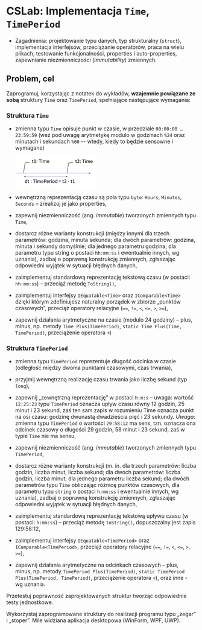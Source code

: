 # CSLab: Implementacja `Time`, `TimePeriod`

* Zagadnienia: projektowanie typu danych, typ strukturalny (`struct`), implementacja interfejsów, przeciążanie operatorów, praca na wielu plikach, testowanie funkcjonalności, properties i auto-properties, zapewnianie niezmienniczości (_immutability_) zmiennych.



## Problem, cel

Zaprogramuj, korzystając z notatek do wykładów, **wzajemnie powiązane ze sobą** struktury `Time` oraz `TimePeriod`, spełniające następujące wymagania:

### Struktura `Time`

* zmienna typu `Time` opisuje punkt w czasie, w przedziale `00:00:00 … 23:59:59` (weź pod uwagę arytmetykę modulo w godzinach `%24` oraz minutach i sekundach `%60` -- wtedy, kiedy to będzie sensowne i wymagane)
  
    ![Time & TimePeriod](TimePeriod.png)

* wewnętrzną reprezentacją czasu są pola typu `byte`: `Hours`, `Minutes`, `Seconds` – zrealizuj je jako properties,

* zapewnij niezmienniczość (ang. _immutable_) tworzonych zmiennych typu `Time`,
  
* dostarcz różne warianty konstrukcji (między innymi dla trzech parametrów: godzina, minuta sekunda; dla dwóch parametrów: godzina, minuta i sekundy domyślnie; dla jednego parametru godzina; dla parametru typu string o postaci `hh:mm:ss` i ewentualnie innych, wg uznania), zadbaj o poprawną konstrukcję zmiennych, zgłaszając odpowiedni wyjątek w sytuacji błędnych danych,
  
* zaimplementuj standardową reprezentację tekstową czasu (w postaci: `hh:mm:ss`) – przeciąż metodę `ToString()`,
  
* zaimplementuj interfejsy `IEquatable<Time>` oraz `IComparable<Time>` dzięki którym zdefiniujesz naturalny porządek w zbiorze „punktów czasowych”, przeciąż operatory relacyjne (`==`, `!=`, `<`, `<=`, `>`, `>=`),
  
* zapewnij działania arytmetyczne na czasie (modulo 24 godziny) – plus, minus, np. metody `Time Plus(TimePeriod)`, `static Time Plus(Time, TimePeriod)`, przeciążenie operatora `+`)

### Struktura `TimePeriod`

* zmienna typu `TimePeriod` reprezentuje długość odcinka w czasie (odległość między dwoma punktami czasowymi, czas trwania),
  
* przyjmij wewnętrzną realizację czasu trwania jako liczbę sekund (typ `long`),

* zapewnij „zewnętrzną reprezentację” w postaci `h:m:s` – uwaga: wartość `12:25:23` typu `TimePeriod` oznacza upływ czasu równy 12 godzin, 25 minut i 23 sekund, zaś ten sam zapis w rozumieniu Time oznacza punkt na osi czasu: godzinę dwunastą dwadzieścia pięć i 23 sekundy. _Uwaga_: zmienna typu `TimePeriod` o wartości `29:58:12` ma sens, tzn. oznacza ona odcinek czasowy o długości 29 godzin, 58 minut i 23 sekund, zaś w typie `Time` nie ma sensu,

* zapewnij niezmienniczość (ang. _immutable_) tworzonych zmiennych typu `TimePeriod`,

* dostarcz różne warianty konstrukcji (m. in. dla trzech parametrów: liczba godzin, liczba minut, liczba sekund; dla dwóch parametrów: liczba godzin, liczba minut; dla jednego parametru liczba sekund; dla dwóch parametrów typu `Time` obliczając różnicę punktów czasowych, dla parametru typu `string` o postaci `h:mm:ss` i ewentualnie innych, wg uznania), zadbaj o poprawną konstrukcję zmiennych, zgłaszając odpowiedni wyjątek w sytuacji błędnych danych,

* zaimplementuj standardową reprezentację tekstową upływu czasu (w postaci: `h:mm:ss`) – przeciąż metodę `ToString()`, dopuszczalny jest zapis 129:58:12,

* zaimplementuj interfejsy `IEquatable<TimePeriod>` oraz `IComparable<TimePeriod>`, przeciąż operatory relacyjne (`==`, `!=`, `<`, `<=`, `>`, `>=`),
  
* zapewnij działania arytmetyczne na odcinkach czasowych  – plus, minus, np. metody `TimePeriod Plus(TimePeriod)`, `static TimePeriod Plus(TimePeriod, TimePeriod)`, przeciążenie operatora `+`), oraz inne - wg uznania.

Przetestuj poprawność zaprojektowanych struktur tworząc odpowiednie testy jednostkowe.

Wykorzystaj zaprogramowane struktury do realizacji programu typu „zegar” i „stoper”. Mile widziana aplikacja desktopowa (WinForm, WPF, UWP).
